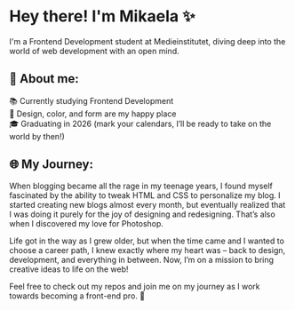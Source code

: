 # Hey there! I'm Mikaela :sparkles:

I'm a Frontend Development student at Medieinstitutet, diving deep into the world of web development with an open mind.

## :art: About me:
📚 Currently studying Frontend Development </br> 🎨 Design, color, and form are my happy place</br> 🎓 Graduating in 2026 (mark your calendars, I’ll be ready to take on the world by then!) 

## :globe_with_meridians: My Journey:
When blogging became all the rage in my teenage years, I found myself fascinated by the ability to tweak HTML and CSS to personalize my blog. I started creating new blogs almost every month, but eventually realized that I was doing it purely for the joy of designing and redesigning. That’s also when I discovered my love for Photoshop.

Life got in the way as I grew older, but when the time came and I wanted to choose a career path, I knew exactly where my heart was – back to design, development, and everything in between. Now, I’m on a mission to bring creative ideas to life on the web!

Feel free to check out my repos and join me on my journey as I work towards becoming a front-end pro. 🚀




<!---
mikaelakihl/mikaelakihl is a ✨ special ✨ repository because its `README.md` (this file) appears on your GitHub profile.
You can click the Preview link to take a look at your changes.
--->
